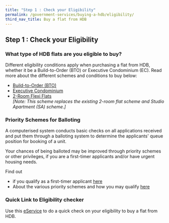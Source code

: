 ```yaml
---
title: "Step 1 : Check your Eligibility"
permalink: /government-services/buying-a-hdb/eligibility/
third_nav_title: Buy a flat from HDB
---
```


## Step 1 : Check your Eligibility

### What type of HDB flats are you eligible to buy?

Different eligibility conditions apply when purchasing a flat from HDB, whether it be a Build-to-Order (BTO) or Executive Condominium (EC). Read more about the different schemes and conditions to buy below:


  - <a href="https://www.hdb.gov.sg/cs/Satellite?c=Page&cid=1383797553343&pagename=InfoWEB%2FPage%2FArticleDetailPage&rendermode=preview" target="_blank">Build-to-Order (BTO)</a>
  - <a href="https://hdb.gov.sg/cs/infoweb/residential/buying-a-flat/new/eligibility/executive-condominiums" target="_blank">Executive Condominium</a>
  - <a href="https://www.hdb.gov.sg/cs/Satellite?c=Page&cid=1383797553374&pagename=InfoWEB%2FPage%2FArticleDetailPage&rendermode=preview" target="_blank">2-Room Flexi Flats</a><br>
  *[Note: This scheme replaces the existing 2-room flat scheme and Studio Apartment (SA) scheme.]*<br>


### Priority Schemes for Balloting

A computerised system conducts basic checks on all applications received and put them through a balloting system to determine the applicants' queue position for booking of a unit.<br>

Your chances of being balloted may be improved through priority schemes or other privileges, if you are a first-timer applicants and/or have urgent housing needs.<br>

Find out
  - if you qualify as a first-timer applicant <a href="https://services2.hdb.gov.sg/webapp/BP13EligCheck/BP13SHome?strSystem=CHECK" target="_blank">here</a>
  - About the various priority schemes and how you may qualify <a href="https://hdb.gov.sg/cs/infoweb/residential/buying-a-flat/new/eligibility/priority-schemes" target="_blank">here</a>
  
  
### Quick Link to Eligibility checker

Use this <a href="https://services2.hdb.gov.sg/webapp/BP13EligCheck/BP13SHome?strSystem=CHECK" target="_blank">eService</a> to do a quick check on your eligibility to buy a flat from HDB.


